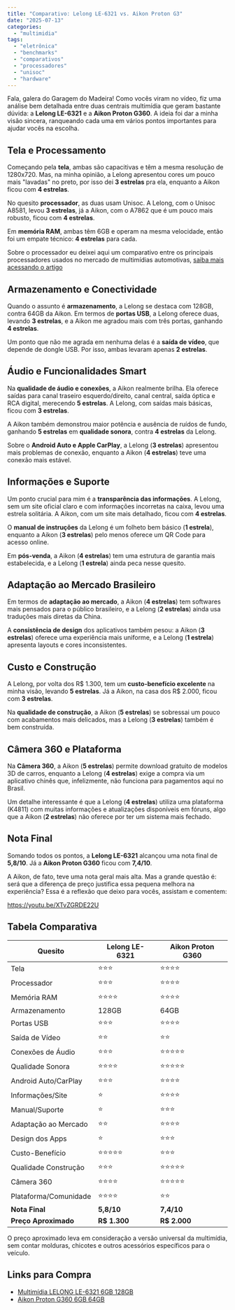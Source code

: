 ```yaml
---
title: "Comparativo: Lelong LE-6321 vs. Aikon Proton G3"
date: "2025-07-13"
categories:
  - "multimidia"
tags:
  - "eletrônica"
  - "benchmarks"
  - "comparativos"
  - "processadores"
  - "unisoc"
  - "hardware"
---
```


Fala, galera do Garagem do Madeira! Como vocês viram no vídeo, fiz uma análise bem detalhada entre duas centrais multimídia que geram bastante dúvida: a **Lelong LE-6321** e a **Aikon Proton G360**. A ideia foi dar a minha visão sincera, ranqueando cada uma em vários pontos importantes para ajudar vocês na escolha.

## Tela e Processamento

Começando pela **tela**, ambas são capacitivas e têm a mesma resolução de 1280x720. Mas, na minha opinião, a Lelong apresentou cores um pouco mais "lavadas" no preto, por isso dei **3 estrelas** pra ela, enquanto a Aikon ficou com **4 estrelas**. 

No quesito **processador**, as duas usam Unisoc. A Lelong, com o Unisoc A8581, levou **3 estrelas**, já a Aikon, com o A7862 que é um pouco mais robusto, ficou com **4 estrelas**. 

Em **memória RAM**, ambas têm 6GB e operam na mesma velocidade, então foi um empate técnico: **4 estrelas** para cada.

Sobre o processador eu deixei aqui um comparativo entre os principais processadores usados no mercado de multimídias automotivas, [saiba mais acessando o artigo](/2025/06/comparativo-processadores-de-multimidias/)

## Armazenamento e Conectividade

Quando o assunto é **armazenamento**, a Lelong se destaca com 128GB, contra 64GB da Aikon. Em termos de **portas USB**, a Lelong oferece duas, levando **3 estrelas**, e a Aikon me agradou mais com três portas, ganhando **4 estrelas**. 

Um ponto que não me agrada em nenhuma delas é a **saída de vídeo**, que depende de dongle USB. Por isso, ambas levaram apenas **2 estrelas**.

## Áudio e Funcionalidades Smart

Na **qualidade de áudio e conexões**, a Aikon realmente brilha. Ela oferece saídas para canal traseiro esquerdo/direito, canal central, saída óptica e RCA digital, merecendo **5 estrelas**. A Lelong, com saídas mais básicas, ficou com **3 estrelas**. 

A Aikon também demonstrou maior potência e ausência de ruídos de fundo, ganhando **5 estrelas** em **qualidade sonora**, contra **4 estrelas** da Lelong. 

Sobre o **Android Auto e Apple CarPlay**, a Lelong (**3 estrelas**) apresentou mais problemas de conexão, enquanto a Aikon (**4 estrelas**) teve uma conexão mais estável.

## Informações e Suporte

Um ponto crucial para mim é a **transparência das informações**. A Lelong, sem um site oficial claro e com informações incorretas na caixa, levou uma estrela solitária. A Aikon, com um site mais detalhado, ficou com **4 estrelas**. 

O **manual de instruções** da Lelong é um folheto bem básico (**1 estrela**), enquanto a Aikon (**3 estrelas**) pelo menos oferece um QR Code para acesso online. 

Em **pós-venda**, a Aikon (**4 estrelas**) tem uma estrutura de garantia mais estabelecida, e a Lelong (**1 estrela**) ainda peca nesse quesito.

## Adaptação ao Mercado Brasileiro

Em termos de **adaptação ao mercado**, a Aikon (**4 estrelas**) tem softwares mais pensados para o público brasileiro, e a Lelong (**2 estrelas**) ainda usa traduções mais diretas da China. 

A **consistência de design** dos aplicativos também pesou: a Aikon (**3 estrelas**) oferece uma experiência mais uniforme, e a Lelong (**1 estrela**) apresenta layouts e cores inconsistentes.

## Custo e Construção

A Lelong, por volta dos R$ 1.300, tem um **custo-benefício excelente** na minha visão, levando **5 estrelas**. Já a Aikon, na casa dos R$ 2.000, ficou com **3 estrelas**. 

Na **qualidade de construção**, a Aikon (**5 estrelas**) se sobressai um pouco com acabamentos mais delicados, mas a Lelong (**3 estrelas**) também é bem construída.

## Câmera 360 e Plataforma

Na **Câmera 360**, a Aikon (**5 estrelas**) permite download gratuito de modelos 3D de carros, enquanto a Lelong (**4 estrelas**) exige a compra via um aplicativo chinês que, infelizmente, não funciona para pagamentos aqui no Brasil. 

Um detalhe interessante é que a Lelong (**4 estrelas**) utiliza uma plataforma (K4811) com muitas informações e atualizações disponíveis em fóruns, algo que a Aikon (**2 estrelas**) não oferece por ter um sistema mais fechado.

## Nota Final

Somando todos os pontos, a **Lelong LE-6321** alcançou uma nota final de **5,8/10**. Já a **Aikon Proton G360** ficou com **7,4/10**.

A Aikon, de fato, teve uma nota geral mais alta. Mas a grande questão é: será que a diferença de preço justifica essa pequena melhora na experiência? Essa é a reflexão que deixo para vocês, assistam e comentem:

https://youtu.be/XTvZGRDE22U

## Tabela Comparativa

<div class="responsive-table">

| Quesito | Lelong LE-6321 | Aikon Proton G360 |
|---------|----------------|-------------------|
| Tela | ⭐⭐⭐ | ⭐⭐⭐⭐ |
| Processador | ⭐⭐⭐ | ⭐⭐⭐⭐ |
| Memória RAM | ⭐⭐⭐⭐ | ⭐⭐⭐⭐ |
| Armazenamento | 128GB | 64GB |
| Portas USB | ⭐⭐⭐ | ⭐⭐⭐⭐ |
| Saída de Vídeo | ⭐⭐ | ⭐⭐ |
| Conexões de Áudio | ⭐⭐⭐ | ⭐⭐⭐⭐⭐ |
| Qualidade Sonora | ⭐⭐⭐⭐ | ⭐⭐⭐⭐⭐ |
| Android Auto/CarPlay | ⭐⭐⭐ | ⭐⭐⭐⭐ |
| Informações/Site | ⭐ | ⭐⭐⭐⭐ |
| Manual/Suporte | ⭐ | ⭐⭐⭐ |
| Adaptação ao Mercado | ⭐⭐ | ⭐⭐⭐⭐ |
| Design dos Apps | ⭐ | ⭐⭐⭐ |
| Custo-Benefício | ⭐⭐⭐⭐⭐ | ⭐⭐⭐ |
| Qualidade Construção | ⭐⭐⭐ | ⭐⭐⭐⭐⭐ |
| Câmera 360 | ⭐⭐⭐⭐ | ⭐⭐⭐⭐⭐ |
| Plataforma/Comunidade | ⭐⭐⭐⭐ | ⭐⭐ |
| **Nota Final** | **5,8/10** | **7,4/10** |
| **Preço Aproximado** | **R$ 1.300** | **R$ 2.000** |

</div>

O preço aproximado leva em consideração a versão universal da multimídia, sem contar molduras, chicotes e outros acessórios específicos para o veículo.

## Links para Compra

- [Multimídia LELONG LE-6321 6GB 128GB](https://mercadolivre.com/sec/1S6Up2A)
- [Aikon Proton G360 6GB 64GB](https://mercadolivre.com/sec/1zmoMCC)
